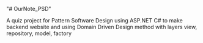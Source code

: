 "# OurNote_PSD" 

A quiz project for Pattern Software Design using ASP.NET C# to make backend website and using Domain Driven Design method with layers view, repository, model, factory
